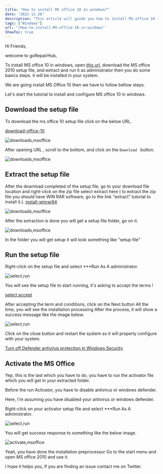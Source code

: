 ```yaml
---
title: "How to install MS office 10 in windows?"
date: "2022-11-20"
description: "This article will guide you how to install MS-office 10 in windows"
tags: ["Windows"]
url: "/How-to-install-MS-office-10-in-windows"
ShowToc: true
---
```

Hi Friends,

welcome to goRepairHub,

To install MS office 10 in windows, open <a href="https://getintopc.com/softwares/office-tools/microsoft-office-2010-pro-plus-march-2021-free-download-7593814/">
this url</a>, download the MS office 2010 setup file, and extract and run it as administrator then you do some basics steps. it will be installed in your system.

We are going install MS Office 10 then we have to follow bellow steps.

Let's start the tutorial to install and configure MS office 10 in windows.

## Download the setup file

To download the ms office 10 setup file click on the below URL.

<a href="https://getintopc.com/softwares/office-tools/microsoft-office-2010-pro-plus-march-2021-free-download-7593814/">download-office-10</a>

![downloads,msoffice](https://gorepairhub.github.io/images/2022-11-20-install-MS-office-10-in-windows/search-office-10.png)


After opening URL
, scroll to the bottom, and click on the `Download ` button.

![downloads,msoffice](https://gorepairhub.github.io/images/2022-11-20-install-MS-office-10-in-windows/downloads-office-10.png)

## Extract the setup file

After the download completed of the setup file, go to your download file location and right-click on the zip file select extract here 
( to extract the zip file you should have WIN RAR software, go to the link "extract" tutorial to install it.).
<a href= "/how-to-install-winrar-in-windows/">install-winrar64</a>

![downloads,msoffice](https://gorepairhub.github.io/images/2022-11-20-install-MS-office-10-in-windows/setupe-file-us.png)


After the extraction is done you will get a setup file folder, go on it.

![downloads,msoffice](https://gorepairhub.github.io/images/2022-11-20-install-MS-office-10-in-windows/setupe-file-us.png)

In the folder you will get setup it will look something like "setup file"

## Run the setup file

Right-click on the setup file and select ***Run As A administrator. 

![select,run](https://gorepairhub.github.io/images/2022-11-20-install-MS-office-10-in-windows/install-now-10.png)


You will see the setup file to start running, it's asking to accept the terms !

[select,accept](https://gorepairhub.github.io/images/2022-11-20-install-MS-office-10-in-windows/accept-term.png)


After accepting the term and conditions, click on the Next button All the time, you will see the installation processing After the process, it will show a success message like the image below.

![select,run](https://gorepairhub.github.io/images/2022-11-20-install-MS-office-10-in-windows/install-done.png)


Click on the close button and restart the system so it will properly configure with your system.

<a href="/how-to-disable-windows-defender/">Turn off Defender antivirus protection in Windows Security</a>

## Activate the MS Office

Yep, this is the last which you have to do, you have to run the activator file which you will get in your extracted folder.

Before the run Activator, you have to disable antivirus or windows defender.

Here, I'm assuming you have disabled your antivirus or windows defender.

Right-click on your activator setup file and select ***Run As A administrator. 

![select,run](https://gorepairhub.github.io/images/2022-11-20-install-MS-office-10-in-windows/run-activator.png)


You will get success response to something like the below image.

![activate,msoffice](https://gorepairhub.github.io/images/2022-11-20-install-MS-office-10-in-windows/office-10-activated.png)

Yeah, you have done the installation preprocessor Go to the start menu and open MS office 2010 and use it.

I hope it helps you, If you are finding an issue contact me on Twitter.


